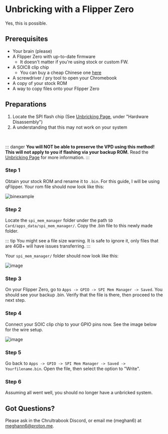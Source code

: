 # Unbricking with a Flipper Zero 
Yes, this is possible.

## Prerequisites
- Your brain (please)
- A Flipper Zero with up-to-date firmware
  - It doesn't matter if you're using stock or custom FW.
- A SOIC8 clip chip
  - You can buy a cheap Chinese one [here](https://www.amazon.com/Ximimark-SOIC8-Socket-Adpter-Programmer/dp/B07BRSVRXV)
- A screwdriver / pry tool to open your Chromebook
- A copy of your stock ROM
- A way to copy files onto your Flipper Zero

## Preparations 
1. Locate the SPI flash chip (See [Unbricking Page](./), under "Hardware Disassembly")
2. A understanding that this may not work on your system

<br>

::: danger
**You will NOT be able to preserve the VPD using this method! This will not apply to you if flashing via your backup ROM.** Read the [Unbricking Page](./) for more information.
:::

### Step 1
Obtain your stock ROM and rename it to `.bin`. For this guide, I will be using qFlipper. Your rom file should now look like this:

![binexample](/flipperunbrick/stockfirmware.png)

### Step 2
Locate the `spi_mem_manager` folder under the path `SD Card/apps_data/spi_mem_manager/`. Copy the .bin file to this newly made folder.

::: tip
You might see a file size warning. It is safe to ignore it, only files that are 4GB+ will have issues transferring.
:::

Your `spi_mem_manager/` folder should now look like this:

![image](/flipperunbrick/spi_mem_manager.png)

### Step 3
On your Flipper Zero, go to `Apps -> GPIO -> SPI Mem Manager -> Saved`. You should see your backup .bin. Verify that the file is there, then proceed to the next step.

### Step 4
Connect your SOIC clip chip to your GPIO pins now. See the image below for the wire setup.

![image](/flipperunbrick/GPIOSetup.png)

### Step 5
Go back to `Apps -> GPIO -> SPI Mem Manager -> Saved -> Yourfilename.bin`. Open the file, then select the option to "Write".

### Step 6
Assuming all went well, you should no longer have a unbricked system.

## Got Questions?
Please ask in the Chrultrabook Discord, or email me (meghan6) at [meghann6@proton.me](mailto:meghann6@proton.me).
